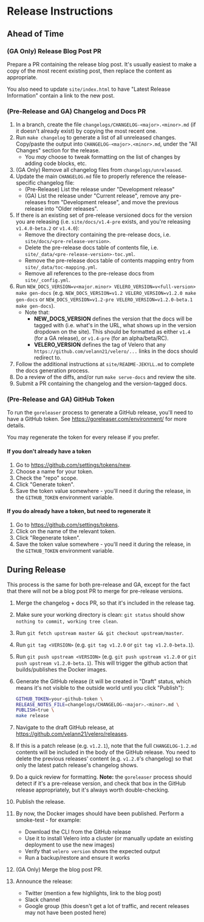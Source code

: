 # Release Instructions

## Ahead of Time

### (GA Only) Release Blog Post PR

Prepare a PR containing the release blog post. It's usually easiest to make a copy of the most recent existing post, then replace the content as appropriate.

You also need to update `site/index.html` to have "Latest Release Information" contain a link to the new post.

### (Pre-Release and GA) Changelog and Docs PR

1.  In a branch, create the file `changelogs/CHANGELOG-<major>.<minor>.md` (if it doesn't already exist) by copying the most recent one.
1.  Run `make changelog` to generate a list of all unreleased changes. Copy/paste the output into `CHANGELOG-<major>.<minor>.md`, under the "All Changes" section for the release.
    - You *may* choose to tweak formatting on the list of changes by adding code blocks, etc.
1.  (GA Only) Remove all changelog files from `changelogs/unreleased`.
1.  Update the main `CHANGELOG.md` file to properly reference the release-specific changelog file:
    - (Pre-Release) List the release under "Development release"
    - (GA) List the release  under "Current release", remove any pre-releases from "Development release", and move the previous release into "Older releases".
1.  If there is an existing set of pre-release versioned docs for the version you are releasing (i.e. `site/docs/v1.4-pre` exists, and you're releasing `v1.4.0-beta.2` or `v1.4.0`):
    - Remove the directory containing the pre-release docs, i.e. `site/docs/<pre-release-version>`.
    - Delete the pre-release docs table of contents file, i.e. `site/_data/<pre-release-version>-toc.yml`.
    - Remove the pre-release docs table of contents mapping entry from `site/_data/toc-mapping.yml`.
    - Remove all references to the pre-release docs from `site/_config.yml`.
1.  Run `NEW_DOCS_VERSION=v<major.minor> VELERO_VERSION=v<full-version> make gen-docs` (e.g. `NEW_DOCS_VERSION=v1.2 VELERO_VERSION=v1.2.0 make gen-docs` or `NEW_DOCS_VERSION=v1.2-pre VELERO_VERSION=v1.2.0-beta.1 make gen-docs`).
    - Note that:
        - **NEW_DOCS_VERSION** defines the version that the docs will be tagged with (i.e. what's in the URL, what shows up in the version dropdown on the site). This should be formatted as either `v1.4` (for a GA release), or `v1.4-pre` (for an alpha/beta/RC).
        - **VELERO_VERSION** defines the tag of Velero that any `https://github.com/velann21/velero/...` links in the docs should redirect to.
1.  Follow the additional instructions at `site/README-JEKYLL.md` to complete the docs generation process.
1.  Do a review of the diffs, and/or run `make serve-docs` and review the site.
1.  Submit a PR containing the changelog and the version-tagged docs.

### (Pre-Release and GA) GitHub Token

To run the `goreleaser` process to generate a GitHub release, you'll need to have a GitHub token. See https://goreleaser.com/environment/ for more details. 

You may regenerate the token for every release if you prefer.

#### If you don't already have a token
1.  Go to https://github.com/settings/tokens/new.
1.  Choose a name for your token.
1.  Check the "repo" scope.
1.  Click "Generate token".
1.  Save the token value somewhere - you'll need it during the release, in the `GITHUB_TOKEN` environment variable.

#### If you do already have a token, but need to regenerate it
1.  Go to https://github.com/settings/tokens.
1.  Click on the name of the relevant token.
1.  Click "Regenerate token".
1.  Save the token value somewhere - you'll need it during the release, in the `GITHUB_TOKEN` environment variable.

## During Release

This process is the same for both pre-release and GA, except for the fact that there will not be a blog post PR to merge for pre-release versions.

1.  Merge the changelog + docs PR, so that it's included in the release tag.
1.  Make sure your working directory is clean: `git status` should show `nothing to commit, working tree clean`. 
1.  Run `git fetch upstream master && git checkout upstream/master`.
1.  Run `git tag <VERSION>` (e.g. `git tag v1.2.0` or `git tag v1.2.0-beta.1`).
1.  Run `git push upstream <VERSION>` (e.g. `git push upstream v1.2.0` or `git push upstream v1.2.0-beta.1`). This will trigger the github action that builds/publishes the Docker images.
1.  Generate the GitHub release (it will be created in "Draft" status, which means it's not visible to the outside world until you click "Publish"):

    ```bash
    GITHUB_TOKEN=your-github-token \
    RELEASE_NOTES_FILE=changelogs/CHANGELOG-<major>.<minor>.md \
    PUBLISH=true \
    make release
    ```

1.  Navigate to the draft GitHub release, at https://github.com/velann21/velero/releases.
1.  If this is a patch release (e.g. `v1.2.1`), note that the full `CHANGELOG-1.2.md` contents will be included in the body of the GitHub release. You need to delete the previous releases' content (e.g. `v1.2.0`'s changelog) so that only the latest patch release's changelog shows.
1.  Do a quick review for formatting. **Note:** the `goreleaser` process should detect if it's a pre-release version, and check that box in the GitHub release appropriately, but it's always worth double-checking.
1.  Publish the release.
1.  By now, the Docker images should have been published. Perform a smoke-test - for example:
    - Download the CLI from the GitHub release
    - Use it to install Velero into a cluster (or manually update an existing deployment to use the new images)
    - Verify that `velero version` shows the expected output
    - Run a backup/restore and ensure it works
1.  (GA Only) Merge the blog post PR.
1.  Announce the release:
    - Twitter (mention a few highlights, link to the blog post)
    - Slack channel
    - Google group (this doesn't get a lot of traffic, and recent releases may not have been posted here)
